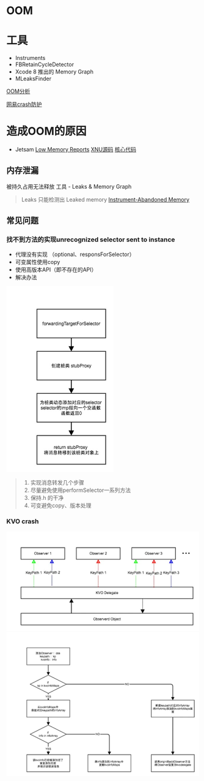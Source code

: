 # OOM
#  工具
- Instruments
- FBRetainCycleDetector
- Xcode 8 推出的 Memory Graph
- MLeaksFinder

[OOM分析](https://www.cnblogs.com/kenshincui/archive/2020/06/17/13153681.html)

[网易crash防护](https://juejin.im/entry/58989d162f301e00691b6968)

# 造成OOM的原因
- Jetsam
[Low Memory Reports](https://developer.apple.com/library/archive/technotes/tn2151/_index.html)
[XNU源码](https://opensource.apple.com/source/xnu/)
[核心代码](https://opensource.apple.com/source/xnu/xnu-3789.70.16/bsd/kern/kern_memorystatus.c.auto.html)

## 内存泄漏
被持久占用无法释放
工具 - Leaks & Memory Graph

> Leaks 只能检测出 Leaked memory
[Instrument-Abandoned Memory](https://help.apple.com/instruments/mac/11.0/index.html?localePath=en.lproj#/dev7b8f6eb6)


## 常见问题
### 找不到方法的实现unrecognized selector sent to instance
- 代理没有实现 （optional、responsForSelector）
- 可变属性使用copy
- 使用高版本API（即不存在的API）
- 解决办法

![](media/15952158936039/15952289950061.jpg)


> 1. 实现消息转发几个步骤
> 2. 尽量避免使用performSelector一系列方法
> 3. 保持.h 的干净
> 4. 可变避免copy、版本处理
> 

### KVO crash
![](media/15952158936039/15952290435529.jpg)
![](media/15952158936039/15952291048430.jpg)
